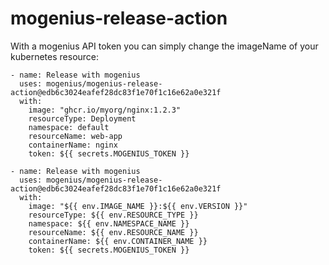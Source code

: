 # mogenius-release-action

With a mogenius API token you can simply change the imageName of your kubernetes resource:

```
- name: Release with mogenius
  uses: mogenius/mogenius-release-action@edb6c3024eafef28dc83f1e70f1c16e62a0e321f
  with:
    image: "ghcr.io/myorg/nginx:1.2.3"
    resourceType: Deployment
    namespace: default
    resourceName: web-app
    containerName: nginx
    token: ${{ secrets.MOGENIUS_TOKEN }}
```

```
- name: Release with mogenius
  uses: mogenius/mogenius-release-action@edb6c3024eafef28dc83f1e70f1c16e62a0e321f
  with:
    image: "${{ env.IMAGE_NAME }}:${{ env.VERSION }}"
    resourceType: ${{ env.RESOURCE_TYPE }}
    namespace: ${{ env.NAMESPACE_NAME }}
    resourceName: ${{ env.RESOURCE_NAME }}
    containerName: ${{ env.CONTAINER_NAME }}
    token: ${{ secrets.MOGENIUS_TOKEN }}
```
